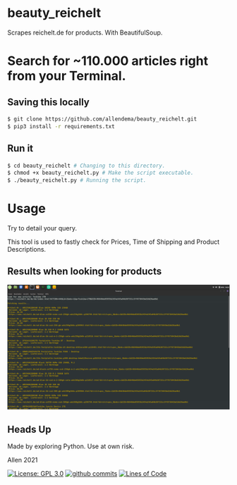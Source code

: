 # beauty_reichelt
Scrapes reichelt.de for products. With BeautifulSoup.


# Search for ~110.000 articles right from your Terminal.

## Saving this locally
```bash
$ git clone https://github.com/allendema/beauty_reichelt.git
$ pip3 install -r requirements.txt
```

## Run it
```bash
$ cd beauty_reichelt # Changing to this directory.
$ chmod +x beauty_reichelt.py # Make the script executable.
$ ./beauty_reichelt.py # Running the script.
```

# Usage
Try to detail your query.

This tool is used to fastly check for Prices, Time of Shipping and Product Descriptions.


## Results when looking for products

![Reulsts](https://github.com/allendema/beauty_reichelt/raw/main/example.png)

## Heads Up
Made by exploring Python. Use at own risk.

Allen 2021


[![License: GPL 3.0](https://img.shields.io/github/license/allendema/beauty_reichelt)](https://github.com/allendema/beauty_reichelt/blob/main/LICENSE)
[![github commits](https://img.shields.io/github/last-commit/allendema/beauty_reichelt)](https://github.com/allendema/beauty_reichelt/commits/main)
[![Lines of Code](https://img.shields.io/tokei/lines/github/allendema/beauty_reichelt?style=flat-square)](https://github.com/allendema/beauty_reichelt/blob/main/beauty_reichelt)

